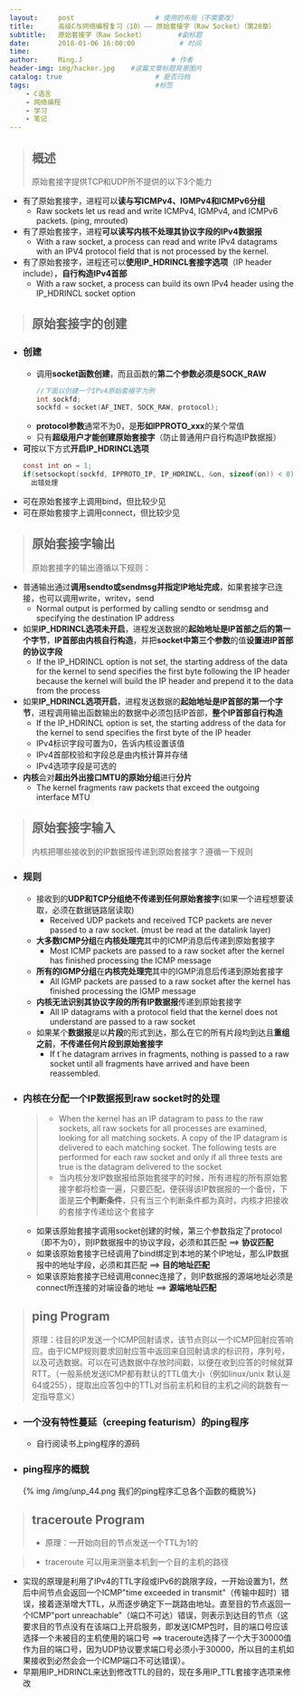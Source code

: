 ```yaml
---
layout:     post                    # 使用的布局（不需要改）
title:      高级C与网络编程复习（10）—— 原始套接字（Raw Socket）（第28章）         # 标题
subtitle:   原始套接字（Raw Socket）        #副标题
date:       2018-01-06 16:00:00           # 时间
time:
author:     Ming.J                      # 作者
header-img: img/hacker.jpg    #这篇文章标题背景图片
catalog: true                       # 是否归档
tags:                               #标签
    - C语言
    - 网络编程
    - 学习
    - 笔记
---
```


> ## 概述
> 原始套接字提供TCP和UDP所不提供的以下3个能力

- 有了原始套接字，进程可以**读与写ICMPv4、IGMPv4和ICMPv6分组**
  - Raw sockets let us read and write ICMPv4, IGMPv4, and ICMPv6 packets. (ping, mrouted)
- 有了原始套接字，进程**可以读写内核不处理其协议字段的IPv4数据报**
  - With a raw socket, a process can read and write IPv4 datagrams with an IPV4 protocol field that is not processed by the kernel.
- 有了原始套接字，进程还可以**使用IP_HDRINCL套接字选项**（IP header include），**自行构造IPv4首部**
  - With a raw socket, a process can build its own IPv4 header using the IP_HDRINCL socket option

> ## 原始套接字的创建

- ### 创建
  - 调用**socket函数创建**，而且函数的**第二个参数必须是SOCK_RAW**
    ```c
    //下面以创建一个IPv4原始套接字为例
    int sockfd;
    sockfd = socket(AF_INET, SOCK_RAW, protocol);
    ```
  - **protocol参数**通常不为0，是**形如IPPROTO_xxx**的某个常值
  - 只有**超级用户才能创建原始套接字**（防止普通用户自行构造IP数据报）
- **可**按以下方式**开启IP_HDRINCL选项**
  ```c
  const int on = 1;
  if(setsockopt(sockfd, IPPROTO_IP, IP_HDRINCL, &on, sizeof(on)) < 0)
    出错处理
  ```
- 可在原始套接字上调用bind，但比较少见
- 可在原始套接字上调用connect，但比较少见

> ## 原始套接字输出
> 原始套接字的输出遵循以下规则：

- 普通输出通过**调用sendto或sendmsg并指定IP地址完成**，如果套接字已连接，也可以调用write，writev，send
  - Normal output is performed by calling sendto or sendmsg and specifying the destination IP address
- 如果**IP_HDRINCL选项未开启**，进程发送数据的**起始地址是IP首部之后的第一个字节**，**IP首部由内核自行构造**，并把**socket中第三个参数**的值**设置进IP首部的协议字段**
  - If the IP_HDRINCL option is not set, the starting address of the data for the kernel to send specifies the first byte following the IP header because the kernel will build the IP header and prepend it to the data from the process
- 如果**IP_HDRINCL选项开启**，进程发送数据的**起始地址是IP首部的第一个字节**，进程调用输出函数输出的数据中必须包括IP首部，**整个IP首部自行构造**
  - If the IP_HDRINCL option is set, the starting address of the data for the kernel to send specifies the first byte of the IP header
  - IPv4标识字段可置为0，告诉内核设置该值
  - IPv4首部校验和字段总是由内核计算并存储
  - IPv4选项字段是可选的
- **内核**会对**超出外出接口MTU的原始分组**进行**分片**
  - The kernel fragments raw packets that exceed the outgoing interface MTU

> ## 原始套接字输入
> 内核把哪些接收到的IP数据报传递到原始套接字？遵循一下规则

- ### 规则
  - 接收到的**UDP和TCP分组绝不传递到任何原始套接字**(如果一个进程想要读取，必须在数据链路层读取)
    - Received UDP packets and received TCP packets are never passed to a raw socket. (must be read at the datalink layer)
  - **大多数ICMP分组**在**内核处理完**其中的ICMP消息后传递到原始套接字
    - Most ICMP packets are passed to a raw socket after the kernel has finished processing the ICMP message
  - **所有的IGMP分组**在**内核完处理完**其中的IGMP消息后传递到原始套接字
    - All IGMP packets are passed to a raw socket after the kernel has finished processing the IGMP message
  - **内核无法识别其协议字段的所有IP数据报**传递到原始套接字
    - All IP datagrams with a protocol field that the kernel does not understand are passed to a raw socket
  - 如果某个**数据报**是以**片段**的形式到达，那么在它的所有片段均到达且**重组之前**，**不传递任何片段到原始套接字**
    - If t`he datagram arrives in fragments, nothing is passed to a raw socket until all fragments have arrived and have been reassembled.
- ### 内核在分配一个IP数据报到raw socket时的处理
  > - When the kernel has an IP datagram to pass to the raw sockets, all raw sockets for all processes are examined, looking for all matching sockets. A copy of the IP datagram is delivered to each matching socket. The following tests are performed for each raw socket and only if all three tests are true is the datagram delivered to the socket
  > - 当内核分发IP数据报给原始套接字的时候，所有进程的所有原始套接字都将检查一遍，只要匹配，便获得该IP数据报的一个备份，下面是**三个判断条件**，只有当三个判断条件都为真时，内核才把接收的套接字传递给这个套接字

  - 如果该原始套接字调用socket创建的时候，第三个参数指定了protocol（即不为0），则IP数据报中的协议字段，必须和其匹配   ==> **协议匹配**
  - 如果该原始套接字已经调用了bind绑定到本地的某个IP地址，那么IP数据报中的地址字段，必须和其匹配                    ==> **目的地址匹配**
  - 如果该原始套接字已经调用connec连接了，则IP数据报的源端地址必须是connect所连接的对端设备的地址                  ==> **源端地址匹配**

> ## ping Program
> 原理：往目的IP发送一个ICMP回射请求，该节点则以一个ICMP回射应答响应。由于ICMP规则要求回射应答中返回来自回射请求的标识符，序列号，以及可选数据。可以在可选数据中存放时间戳，以便在收到应答的时候就算RTT。（一般系统发送ICMP都有默认的TTL值大小（例如linux/unix 默认是64或255），提取出应答包中的TTL对当前主机和目的主机之间的跳数有一定指导意义）

- ### 一个没有特性蔓延（creeping featurism）的ping程序
  - 自行阅读书上ping程序的源码
- ### ping程序的概貌
  {% img /img/unp_44.png 我们的ping程序汇总各个函数的概貌%}

> ## traceroute Program
> - 原理：一开始向目的节点发送一个TTL为1的

> - traceroute 可以用来测量本机到一个目的主机的路径

- 实现的原理是利用了IPv4的TTL字段或IPv6的跳限字段，一开始设置为1，然后中间节点会返回一个ICMP"time exceeded in transmit"（传输中超时）错误，接着逐渐增大TTL，从而逐步确定下一跳路由地址。直至目的节点返回一个ICMP"port unreachable"（端口不可达）错误，则表示到达目的节点（这要求目的节点没有在该端口上开启服务，即发送ICMP包时，目的端口号应该选择一个未被目的主机使用的端口号 ==> traceroute选择了一个大于30000值作为目的端口号，因为UDP协议要求端口号必须小于30000，所以目的主机如果接收到必然会会一个ICMP端口不可达错误）。
- 早期用IP_HDRINCL来达到修改TTL的目的，现在多用IP_TTL套接字选项来修改
